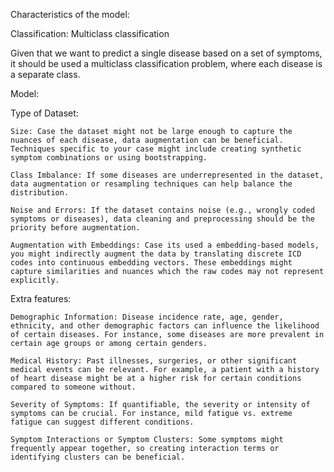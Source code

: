 Characteristics of the model:

Classification: Multiclass classification

Given that we want to predict a single disease based on a set of symptoms, it should be used a multiclass classification problem, where each disease is a separate class.


Model:



Type of Dataset:

    Size: Case the dataset might not be large enough to capture the nuances of each disease, data augmentation can be beneficial. Techniques specific to your case might include creating synthetic symptom combinations or using bootstrapping.

    Class Imbalance: If some diseases are underrepresented in the dataset, data augmentation or resampling techniques can help balance the distribution.

    Noise and Errors: If the dataset contains noise (e.g., wrongly coded symptoms or diseases), data cleaning and preprocessing should be the priority before augmentation.

    Augmentation with Embeddings: Case its used a embedding-based models, you might indirectly augment the data by translating discrete ICD codes into continuous embedding vectors. These embeddings might capture similarities and nuances which the raw codes may not represent explicitly.




Extra features:

    Demographic Information: Disease incidence rate, age, gender, ethnicity, and other demographic factors can influence the likelihood of certain diseases. For instance, some diseases are more prevalent in certain age groups or among certain genders. 

    Medical History: Past illnesses, surgeries, or other significant medical events can be relevant. For example, a patient with a history of heart disease might be at a higher risk for certain conditions compared to someone without.

    Severity of Symptoms: If quantifiable, the severity or intensity of symptoms can be crucial. For instance, mild fatigue vs. extreme fatigue can suggest different conditions.

    Symptom Interactions or Symptom Clusters: Some symptoms might frequently appear together, so creating interaction terms or identifying clusters can be beneficial.